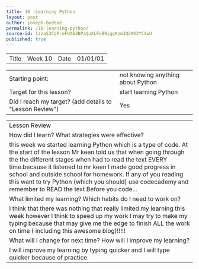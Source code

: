 ```yaml
---
title: 10 -Learning Python
layout: post
author: joseph.beddoe
permalink: /10-learning-python/
source-id: 1zzaS3CgP-oFOA63BPaQuXLFsB9iggKzm3Q2KK2YCXwU
published: true
---
```

<table>
  <tr>
    <td>Title</td>
    <td>Week 10</td>
    <td>Date</td>
    <td>01/01/01</td>
  </tr>
</table>


<table>
  <tr>
    <td>Starting point:</td>
    <td>not knowing anything about Python </td>
  </tr>
  <tr>
    <td>Target for this lesson?</td>
    <td>start learning Python </td>
  </tr>
  <tr>
    <td>Did I reach my target? 
(add details to "Lesson Review")</td>
    <td>Yes</td>
  </tr>
</table>


<table>
  <tr>
    <td>Lesson Review</td>
  </tr>
  <tr>
    <td>How did I learn? What strategies were effective? </td>
  </tr>
  <tr>
    <td>this week we started learning Python which is a type of code. At the start of the lesson Mr keen told us that when going through the the different stages when had to read the text EVERY time.because it listened to mr keen I made good progress in school and outside school for homework. If any of you reading this want to try Python (which you should) use codecademy and remember to READ the text Before you code...</td>
  </tr>
  <tr>
    <td>What limited my learning? Which habits do I need to work on? </td>
  </tr>
  <tr>
    <td>I think that there was nothing that really limited my learning this week however I think to speed up my work I may try to make my typing because that may give me the edge to finish ALL the work on time ( including this awesome blog)!!!!!</td>
  </tr>
  <tr>
    <td>What will I change for next time? How will I improve my learning?</td>
  </tr>
  <tr>
    <td>I will improve my learning by typing quicker and I will type quicker because of practice.</td>
  </tr>
</table>


 

